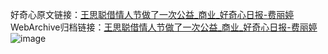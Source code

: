 好奇心原文链接：[王思聪借情人节做了一次公益_商业_好奇心日报-费丽婷](https://www.qdaily.com/articles/6353.html)
WebArchive归档链接：[王思聪借情人节做了一次公益_商业_好奇心日报-费丽婷](http://web.archive.org/web/20190623170229/https://www.qdaily.com/articles/6353.html)
![image](http://ww3.sinaimg.cn/large/007d5XDply1g3whj8y00uj30u033g1kx)